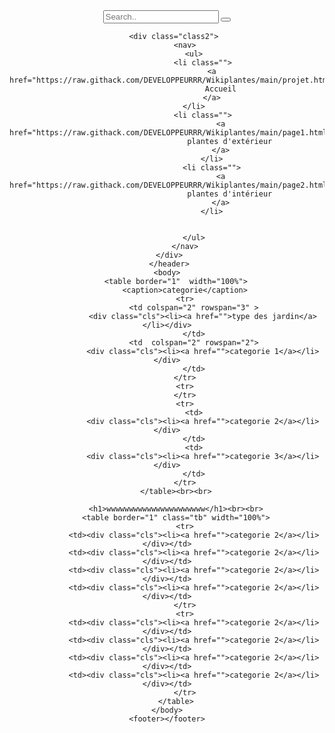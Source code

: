 <html lang="fr">
    <head>
        <link rel="stylesheet" href="https://raw.githack.com/DEVELOPPEURRR/Wikiplantes/main/projet.css">
        <link rel="stylesheet" href="https://cdnjs.cloudflare.com/ajax/libs/font-awesome/4.7.0/css/font-awesome.min.css">
    </head>
    <header >
        <div class="class1">           
           <img src="Sans titre.png" alt="">           
        <form class="example" action="/action_page.php" style="margin:auto;max-width:300px">
            <input type="text" placeholder="Search.." name="search2">
            <button type="submit"><i class="fa fa-search"></i></button>
          </form>           
        </div>
               
        <div class="class2"> 
            <nav>
                <ul>
                    <li class="">
                        <a href="https://raw.githack.com/DEVELOPPEURRR/Wikiplantes/main/projet.html">
                            Accueil
                        </a>
                    </li>    
                    <li class="">
                            <a href="https://raw.githack.com/DEVELOPPEURRR/Wikiplantes/main/page1.html">        
                                plantes d'extérieur
                            </a>
                        </li>
                        <li class="">
                            <a href="https://raw.githack.com/DEVELOPPEURRR/Wikiplantes/main/page2.html">
                                plantes d'intérieur
                            </a>
                        </li>
                        
                        
                </ul>
            </nav>
        </div>   
     </header>
    <body>
        <table border="1"  width="100%">
            <caption>categorie</caption>
            <tr>
                <td colspan="2" rowspan="3" >
                    <div class="cls"><li><a href="">type des jardin</a></li></div>
                </td>
                <td  colspan="2" rowspan="2">
                    <div class="cls"><li><a href="">categorie 1</a></li></div>
                </td>
            </tr>
            <tr>
            </tr>
            <tr>
                <td>
                    <div class="cls"><li><a href="">categorie 2</a></li></div>
                </td>
                <td>
                    <div class="cls"><li><a href="">categorie 3</a></li></div>
                </td>
            </tr>
        </table><br><br>

        <h1>wwwwwwwwwwwwwwwwwwwwww</h1><br><br>
        <table border="1" class="tb" width="100%">
            <tr>
                <td><div class="cls"><li><a href="">categorie 2</a></li></div></td>
                <td><div class="cls"><li><a href="">categorie 2</a></li></div></td>
                <td><div class="cls"><li><a href="">categorie 2</a></li></div></td>
                <td><div class="cls"><li><a href="">categorie 2</a></li></div></td>
            </tr>
            <tr>
                <td><div class="cls"><li><a href="">categorie 2</a></li></div></td>
                <td><div class="cls"><li><a href="">categorie 2</a></li></div></td>
                <td><div class="cls"><li><a href="">categorie 2</a></li></div></td>
                <td><div class="cls"><li><a href="">categorie 2</a></li></div></td>
            </tr>
        </table>
    </body>
    <footer></footer>

</html>
